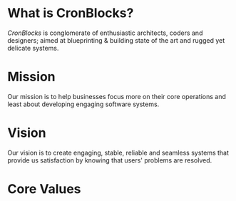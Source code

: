 # What is CronBlocks?
*CronBlocks* is conglomerate of enthusiastic architects, coders and designers; aimed at blueprinting & building state of the art and rugged yet delicate systems.




# Mission
Our mission is to help businesses focus more on their core operations and least about developing engaging software systems.




# Vision
Our vision is to create engaging, stable, reliable and seamless systems that provide us satisfaction by knowing that users' problems are resolved.




# Core Values

